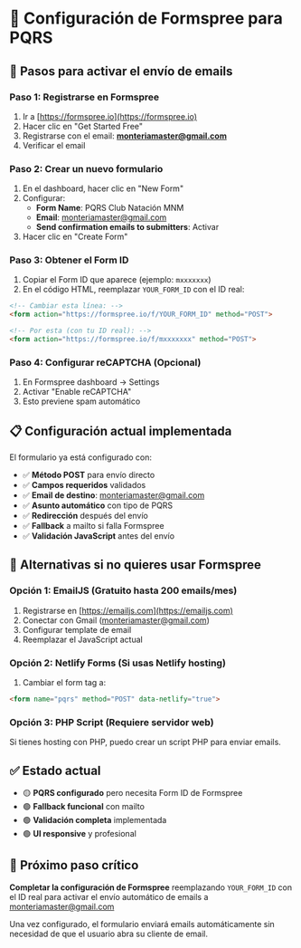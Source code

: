 # 📧 Configuración de Formspree para PQRS

## 🚀 **Pasos para activar el envío de emails**

### **Paso 1: Registrarse en Formspree**
1. Ir a [https://formspree.io](https://formspree.io)
2. Hacer clic en "Get Started Free"
3. Registrarse con el email: **monteriamaster@gmail.com**
4. Verificar el email

### **Paso 2: Crear un nuevo formulario**
1. En el dashboard, hacer clic en "New Form"
2. Configurar:
   - **Form Name**: PQRS Club Natación MNM
   - **Email**: monteriamaster@gmail.com
   - **Send confirmation emails to submitters**: Activar
3. Hacer clic en "Create Form"

### **Paso 3: Obtener el Form ID**
1. Copiar el Form ID que aparece (ejemplo: `mxxxxxxx`)
2. En el código HTML, reemplazar `YOUR_FORM_ID` con el ID real:

```html
<!-- Cambiar esta línea: -->
<form action="https://formspree.io/f/YOUR_FORM_ID" method="POST">

<!-- Por esta (con tu ID real): -->
<form action="https://formspree.io/f/mxxxxxxx" method="POST">
```

### **Paso 4: Configurar reCAPTCHA (Opcional)**
1. En Formspree dashboard → Settings
2. Activar "Enable reCAPTCHA"
3. Esto previene spam automático

## 📋 **Configuración actual implementada**

El formulario ya está configurado con:
- ✅ **Método POST** para envío directo
- ✅ **Campos requeridos** validados
- ✅ **Email de destino**: monteriamaster@gmail.com
- ✅ **Asunto automático** con tipo de PQRS
- ✅ **Redirección** después del envío
- ✅ **Fallback** a mailto si falla Formspree
- ✅ **Validación JavaScript** antes del envío

## 🔄 **Alternativas si no quieres usar Formspree**

### **Opción 1: EmailJS (Gratuito hasta 200 emails/mes)**
1. Registrarse en [https://emailjs.com](https://emailjs.com)
2. Conectar con Gmail (monteriamaster@gmail.com)
3. Configurar template de email
4. Reemplazar el JavaScript actual

### **Opción 2: Netlify Forms (Si usas Netlify hosting)**
1. Cambiar el form tag a:
```html
<form name="pqrs" method="POST" data-netlify="true">
```

### **Opción 3: PHP Script (Requiere servidor web)**
Si tienes hosting con PHP, puedo crear un script PHP para enviar emails.

## ✅ **Estado actual**

- 🟡 **PQRS configurado** pero necesita Form ID de Formspree
- 🟢 **Fallback funcional** con mailto
- 🟢 **Validación completa** implementada
- 🟢 **UI responsive** y profesional

## 🚨 **Próximo paso crítico**

**Completar la configuración de Formspree** reemplazando `YOUR_FORM_ID` con el ID real para activar el envío automático de emails a monteriamaster@gmail.com

Una vez configurado, el formulario enviará emails automáticamente sin necesidad de que el usuario abra su cliente de email.
